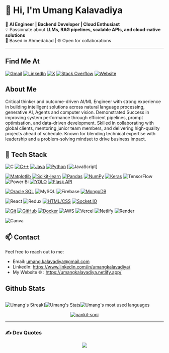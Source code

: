 # 👋 Hi, I'm Umang Kalavadiya

🚀 **AI Engineer | Backend Developer | Cloud Enthusiast**  
💡 Passionate about **LLMs, RAG pipelines, scalable APIs, and cloud-native solutions**  
📍 Based in Ahmedabad | 🌐 Open for collaborations  

---

## Find Me At

[![Gmail](https://img.shields.io/badge/Gmail-D14836?style=flat&logo=gmail&logoColor=white)](mailto:umang.kalavadiya@gmail.com)
[![LinkedIn](https://img.shields.io/badge/-LINKEDIN-0077B5?style=flat&logo=linkedin&logoColor=white)](https://www.linkedin.com/in/umangkalavadiya/)
[![X](https://img.shields.io/badge/X-%23000000.svg?style=flat&logo=X&logoColor=white)](https://x.com/umangkalavadiya)
[![Stack Overflow](https://img.shields.io/badge/-Stackoverflow-FE7A16?style=flat&logo=stack-overflow&logoColor=white)](https://stackoverflow.com/users/14792004/umang-kalavadiiya)
<a href="https://umangkalavadiya.netlify.app/" target="_blank">
    <img src="https://img.shields.io/badge/-Website-FF5722?style=flat&logo=internet-explorer&logoColor=white" alt="Website" />
  </a>

## About Me

Critical thinker and outcome-driven AI/ML Engineer with strong experience in building intelligent solutions across natural language processing, generative AI, Agents and computer vision. Demonstrated Success in improving system performance through efficient pipelines, prompt optimisation, and data-driven development. Skilled in collaborating with global clients, mentoring junior team members, and delivering high-quality projects ahead of schedule. Known for blending technical expertise with leadership and a problem-solving mindset to drive business impact.

## 🚀 Tech Stack

![C](https://img.shields.io/badge/c-%2300599C.svg?style=flat&logo=c&logoColor=white) [![C++](https://img.shields.io/badge/C++-%2300599C.svg?style=flat&logo=c%2B%2B&logoColor=white)](https://en.wikipedia.org/wiki/C%2B%2B) [![Java](https://img.shields.io/badge/java-%23ED8B00.svg?style=flat&logo=openjdk&logoColor=white)](https://www.java.com/) [![Python](https://img.shields.io/badge/Python-%233776AB.svg?style=flat&logo=python&logoColor=white)](https://www.python.org/) [![JavaScript](https://img.shields.io/badge/JavaScript-%23F7DF1E.svg?style=flat&logo=javascript&logoColor=black)]

[![Matplotlib](https://img.shields.io/badge/Matplotlib-%23ffffff.svg?style=flat&logo=Matplotlib&logoColor=black)](https://matplotlib.org/) [![Scikit-learn](https://img.shields.io/badge/Scikit%20learn-%2343B8C6.svg?style=flat&logo=scikit-learn&logoColor=white)](https://scikit-learn.org/) [![Pandas](https://img.shields.io/badge/Pandas-%23150458.svg?style=flat&logo=pandas&logoColor=white)](https://pandas.pydata.org/) [![NumPy](https://img.shields.io/badge/NumPy-%23013243.svg?style=flat&logo=numpy&logoColor=white)](https://numpy.org/) [![Keras](https://img.shields.io/badge/Keras-%23D00000.svg?style=flat&logo=keras&logoColor=white)](https://keras.io/) ![TensorFlow](https://img.shields.io/badge/TensorFlow-%23FF6F00.svg?style=flat&logo=TensorFlow&logoColor=white) ![Power Bi](https://img.shields.io/badge/power_bi-F2C811?style=flat&logo=powerbi&logoColor=black) [![YOLO](https://img.shields.io/badge/YOLO-%23F9D616.svg?style=flat&logo=youtube&logoColor=white)](https://pjreddie.com/darknet/yolo/)
[![Flask API](https://img.shields.io/badge/Flask%20API-%23000.svg?style=flat&logo=flask&logoColor=white)](https://flask.palletsprojects.com/en/2.0.x/)


[![Oracle SQL](https://img.shields.io/badge/Oracle%20SQL-%23F80000.svg?style=flat&logo=oracle&logoColor=white)](https://www.oracle.com/database/technologies/appdev/sql.html)
![MySQL](https://img.shields.io/badge/mysql-4479A1.svg?style=flat&logo=mysql&logoColor=white) ![Firebase](https://img.shields.io/badge/firebase-a08021?style=flat&logo=firebase&logoColor=ffcd34) 
[![MongoDB](https://img.shields.io/badge/MongoDB-%2347A248.svg?style=flat&logo=mongodb&logoColor=white)](https://www.mongodb.com/)

 ![React](https://img.shields.io/badge/react-%2320232a.svg?style=flat&logo=react&logoColor=%2361DAFB)
![Redux](https://img.shields.io/badge/redux-%23593d88.svg?style=flat&logo=redux&logoColor=white) 
[![HTML/CSS](https://img.shields.io/badge/HTML%2FCSS-%23239120.svg?style=flat&logo=html5&logoColor=white)](https://developer.mozilla.org/en-US/docs/Web/HTML)
 [![Socket.IO](https://img.shields.io/badge/Socket.IO-%23000000.svg?style=flat&logo=socket.io&logoColor=white)](https://socket.io/) 

[![Git](https://img.shields.io/badge/Git-%23F05032.svg?style=flat&logo=git&logoColor=white)](https://git-scm.com/) [![GitHub](https://img.shields.io/badge/GitHub-%23121011.svg?style=flat&logo=github&logoColor=white)](https://github.com/)
[![Docker](https://img.shields.io/badge/Docker-%232496ED.svg?style=flat&logo=docker&logoColor=white)](https://www.docker.com/)
![AWS](https://img.shields.io/badge/AWS-%23FF9900.svg?style=flat&logo=amazon-aws&logoColor=white)
![Vercel](https://img.shields.io/badge/vercel-%23000000.svg?style=flat&logo=vercel&logoColor=white) ![Netlify](https://img.shields.io/badge/netlify-%23000000.svg?style=flat&logo=netlify&logoColor=#00C7B7) ![Render](https://img.shields.io/badge/Render-%46E3B7.svg?style=flat&logo=render&logoColor=white)

 ![Canva](https://img.shields.io/badge/Canva-%2300C4CC.svg?style=flat&logo=Canva&logoColor=white) 

## 📫 Contact

Feel free to reach out to me:

- Email: umang.kalavadiya@gmail.com
- LinkedIn: https://www.linkedin.com/in/umangkalavadiya/
- My Website 🌐  : https://umangkalavadiya.netlify.app/

## Github Stats

<div style="display:flex;">
  <div style="width:'50%';" align="center">
    
  ![Umang's Streak](https://github-readme-streak-stats.herokuapp.com?user=umangkalavadiya)]
  
  </div>

  <div style="width:'50%';" align="center">
    
  ![Umang's Stats](https://github-readme-streak-stats.herokuapp.com/?user=umangkalavadiya&theme=tokyonight&hide_border=false)
  
  </div>

  <div style="width:'50%';" align="center">
    
  ![Umang's most used languages](https://github-readme-stats.vercel.app/api/top-langs/?username=umangkalavadiya&theme=tokyonight&hide_border=false&include_all_commits=true&count_private=true&layout=compact)
  
  </div>

  
</div>

<div align="center">

  <a href="https://github.com/ryo-ma/github-profile-trophy">
    <img src="https://github-profile-trophy.vercel.app/?username=umangkalavadiya&theme=tokyonight&no-frame=true&row=1&column=7" alt="pankil-soni" />
  </a>
  
</div>

---

### ✍️ Dev Quotes

  <div style="width:'50%';" align="center">
    
  ![](https://quotes-github-readme.vercel.app/api?type=horizontal&theme=tokyonight)
  
  </div>
